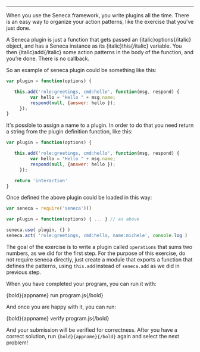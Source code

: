---

When you use the Seneca framework, you write plugins all the time. There is an
easy way to organize your action patterns, like the exercise that you've just
done.

A Seneca plugin is just a function that gets passed an {italic}options{/italic}
object, and has a Seneca instance as its {italic}this{/italic} variable.
You then {italic}add{/italic} some action patterns in the body of the function,
and you’re done. There is no callback.

So an example of seneca plugin could be something like this:

```javascript
var plugin = function(options) {

   this.add('role:greetings, cmd:hello', function(msg, respond) {
         var hello = "Hello " + msg.name;
         respond(null, {answer: hello });
     });  
}
```

It's possible to assign a name to a plugin. In order to do that you need return 
a string from the plugin definition function, like this:

```javascript
var plugin = function(options) {

   this.add('role:greetings, cmd:hello', function(msg, respond) {
         var hello = "Hello " + msg.name;
         respond(null, {answer: hello });
     });  

   return 'interaction'
}
```

Once defined the above plugin could be loaded in this way:

```javascript
var seneca = require('seneca')()

var plugin = function(options) { ... } // as above

seneca.use( plugin, {} )
seneca.act( 'role:greetings, cmd:hello, name:michele', console.log )

```

The goal of the exercise is to write a plugin called `operations` that sums two numbers, as we
did for the first step. For the purpose of this exercise, do not require seneca
directly, just create a module that exports a function that defines the patterns,
using `this.add` instead of `seneca.add` as we did in previous step.

When you have completed your program, you can run it with:

  {bold}{appname} run program.js{/bold}

And once you are happy with it, you can run:

  {bold}{appname} verify program.js{/bold}

And your submission will be verified for correctness.
After you have a correct solution, run `{bold}{appname}{/bold}` again and
select the next problem!
